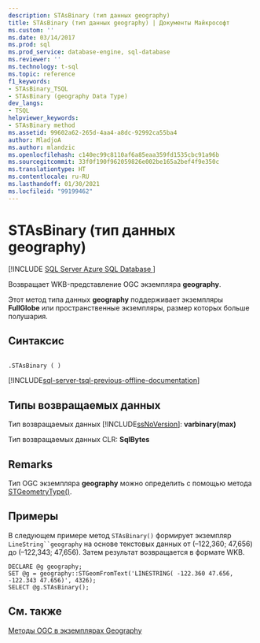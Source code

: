 ```yaml
---
description: STAsBinary (тип данных geography)
title: STAsBinary (тип данных geography) | Документы Майкрософт
ms.custom: ''
ms.date: 03/14/2017
ms.prod: sql
ms.prod_service: database-engine, sql-database
ms.reviewer: ''
ms.technology: t-sql
ms.topic: reference
f1_keywords:
- STAsBinary_TSQL
- STAsBinary (geography Data Type)
dev_langs:
- TSQL
helpviewer_keywords:
- STAsBinary method
ms.assetid: 99602a62-265d-4aa4-a8dc-92992ca55ba4
author: MladjoA
ms.author: mlandzic
ms.openlocfilehash: c140ec99c8110af6a85eaa359fd1535cbc91a96b
ms.sourcegitcommit: 33f0f190f962059826e002be165a2bef4f9e350c
ms.translationtype: HT
ms.contentlocale: ru-RU
ms.lasthandoff: 01/30/2021
ms.locfileid: "99199462"
---
```

# <a name="stasbinary-geography-data-type"></a>STAsBinary (тип данных geography)
[!INCLUDE [SQL Server Azure SQL Database ](../../includes/applies-to-version/sql-asdb.md)]

  Возвращает WKB-представление OGC экземпляра **geography**.  
  
 Этот метод типа данных **geography** поддерживает экземпляры **FullGlobe** или пространственные экземпляры, размер которых больше полушария.  
  
## <a name="syntax"></a>Синтаксис  
  
```  
  
.STAsBinary ( )  
```  
  
[!INCLUDE[sql-server-tsql-previous-offline-documentation](../../includes/sql-server-tsql-previous-offline-documentation.md)]

## <a name="return-types"></a>Типы возвращаемых данных
 Тип возвращаемых данных [!INCLUDE[ssNoVersion](../../includes/ssnoversion-md.md)]: **varbinary(max)**  
  
 Тип возвращаемых данных CLR: **SqlBytes**  
  
## <a name="remarks"></a>Remarks  
 Тип OGC экземпляра **geography** можно определить с помощью метода [STGeometryType()](../../t-sql/spatial-geography/stgeometrytype-geography-data-type.md).  
  
## <a name="examples"></a>Примеры  
 В следующем примере метод `STAsBinary()` формирует экземпляр `LineString``geography` на основе текстовых данных от (–122,360; 47,656) до (–122,343; 47,656). Затем результат возвращается в формате WKB.  
  
```  
DECLARE @g geography;  
SET @g = geography::STGeomFromText('LINESTRING( -122.360 47.656, -122.343 47.656)', 4326);  
SELECT @g.STAsBinary();  
```  
  
## <a name="see-also"></a>См. также  
 [Методы OGC в экземплярах Geography](../../t-sql/spatial-geography/ogc-methods-on-geography-instances.md)  
  
  
